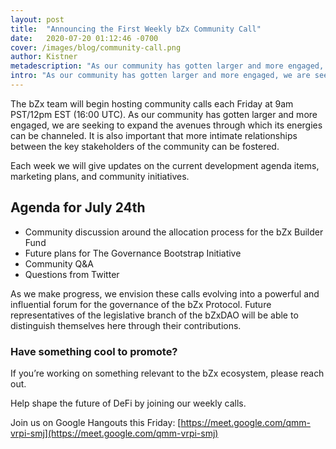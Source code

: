 ```yaml
---
layout: post
title:  "Announcing the First Weekly bZx Community Call"
date:   2020-07-20 01:12:46 -0700
cover: /images/blog/community-call.png
author: Kistner
metadescription: "As our community has gotten larger and more engaged, we are seeking to expand the avenues through which its energies can be channeled"
intro: "As our community has gotten larger and more engaged, we are seeking to expand the avenues through which its energies can be channeled"
---
```

The bZx team will begin hosting community calls each Friday at 9am PST/12pm EST (16:00 UTC). As our community has gotten larger and more engaged, we are seeking to expand the avenues through which its energies can be channeled. It is also important that more intimate relationships between the key stakeholders of the community can be fostered.

Each week we will give updates on the current development agenda items, marketing plans, and community initiatives.

## Agenda for July 24th
- Community discussion around the allocation process for the bZx Builder Fund
- Future plans for The Governance Bootstrap Initiative
- Community Q&A
- Questions from Twitter

As we make progress, we envision these calls evolving into a powerful and influential forum for the governance of the bZx Protocol. Future representatives of the legislative branch of the bZxDAO will be able to distinguish themselves here through their contributions.

### Have something cool to promote?
If you’re working on something relevant to the bZx ecosystem, please reach out.

Help shape the future of DeFi by joining our weekly calls.

Join us on Google Hangouts this Friday: [https://meet.google.com/qmm-vrpi-smj](https://meet.google.com/qmm-vrpi-smj)
